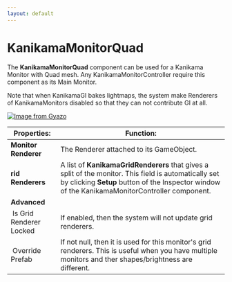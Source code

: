 ```yaml
---
layout: default
---
```


# KanikamaMonitorQuad

The **KanikamaMonitorQuad** component can be used for a Kanikama Monitor with Quad mesh.
Any KanikamaMonitorController require this component as its Main Monitor.

Note that when KanikamaGI bakes lightmaps, the system make Renderers of KanikamaMonitors disabled so that they can not contribute GI at all.

[![Image from Gyazo](https://i.gyazo.com/e7cb2ca5fe1df9d1c2828b54c425b5c4.png)](https://gyazo.com/e7cb2ca5fe1df9d1c2828b54c425b5c4)


|Properties:|Function:|
|-|-|
|**Monitor Renderer**| The Renderer attached to its GameObject.|
|**rid Renderers**| A list of **KanikamaGridRenderers** that gives a split of the monitor. This field is automatically set by clicking **Setup** button of the Inspector window of the KanikamaMonitorController component.|
|**Advanced**||
|&nbsp;Is Grid Renderer Locked| If enabled, then the system will not update grid renderers.|
|&nbsp;Override Prefab| If not null, then it is used for this monitor's grid renderers. This is useful when you have multiple monitors and ther shapes/brightness are different.|
